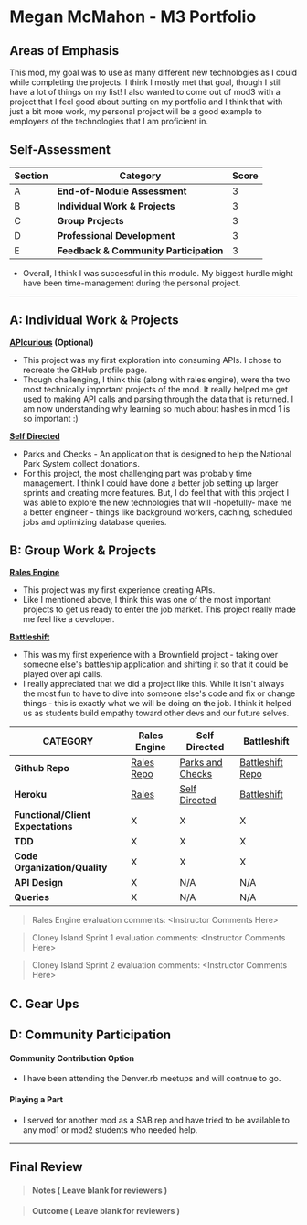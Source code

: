 # Megan McMahon - M3 Portfolio

## Areas of Emphasis

This mod, my goal was to use as many different new technologies as I could while completing the projects.  I think I mostly met that goal, though I still have a lot of things on my list!  I also wanted to come out of mod3 with a project that I feel good about putting on my portfolio and I think that with just a bit more work, my personal project will be a good example to employers of the technologies that I am proficient in.

## Self-Assessment

| Section | Category | Score |
| --- | ----- | --- |
| A | **End-of-Module Assessment** | 3 |
| B | **Individual Work & Projects** | 3 |
| C | **Group Projects** | 3 |
| D | **Professional Development** | 3 |
| E | **Feedback & Community Participation** | 3 |

 * Overall, I think I was successful in this module. My biggest hurdle might have been time-management during the personal project.

-----------------------

## A: Individual Work & Projects

 **[APIcurious](http://backend.turing.io/module3/projects/apicurious) (Optional)**
 * This project was my first exploration into consuming APIs.  I chose to recreate the GitHub profile page.
 * Though challenging, I think this (along with rales engine), were the two most technically important projects of the mod.  It really helped me get used to making API calls and parsing through the data that is returned.  I am now understanding why learning so much about hashes in mod 1 is so important :)

 **[Self Directed](http://backend.turing.io/module3/projects/self_directed_project)**
* Parks and Checks - An application that is designed to help the National Park System collect donations.
* For this project, the most challenging part was probably time management.  I think I could have done a better job setting up larger sprints and creating more features.  But, I do feel that with this project I was able to explore the new technologies that will -hopefully- make me a better engineer - things like background workers, caching, scheduled jobs and optimizing database queries.  

## B: Group Work & Projects

 **[Rales Engine](http://backend.turing.io/module3/projects/rails_engine)**
* This project was my first experience creating APIs.
* Like I mentioned above, I think this was one of the most important projects to get us ready to enter the job market.  This project really made me feel like a developer.

 **[Battleshift](http://backend.turing.io/module3/projects/battleshift)**
* This was my first experience with a Brownfield project - taking over someone else's battleship application and shifting it so that it could be played over api calls.
* I really appreciated that we did a project like this.  While it isn't always the most fun to have to dive into someone else's code and fix or change things - this is exactly what we will be doing on the job.  I think it helped us as students build empathy toward other devs and our future selves.

| CATEGORY | Rales Engine | Self Directed | Battleshift |
| --- | --- | --- | --- |
| **Github Repo** | [Rales Repo](https://github.com/memcmahon/rails_engine) | [Parks and Checks](https://github.com/memcmahon/battleshift) | [Battleshift Repo](https://github.com/memcmahon/battleshift) |
| **Heroku** | [Rales](https://) | [Self Directed](http://parksandchecks.herokuapp.com) | [Battleshift](http://powerful-forest-82997.herokuapp.com/) |
| **Functional/Client Expectations** | X | X | X |
| **TDD** | X | X | X |
| **Code Organization/Quality** | X | X | X |
| **API Design** | X | N/A | N/A |
| **Queries** | X | N/A | N/A |

> Rales Engine evaluation comments:
\<Instructor Comments Here>

> Cloney Island Sprint 1 evaluation comments:
\<Instructor Comments Here>

> Cloney Island Sprint 2 evaluation comments:
\<Instructor Comments Here>

## C. **Gear Ups**



## D: Community Participation

#### **Community Contribution Option**
* I have been attending the Denver.rb meetups and will contnue to go.

#### **Playing a Part**

* I served for another mod as a SAB rep and have tried to be available to any mod1 or mod2 students who needed help.

------------------

## Final Review

> #### Notes ( Leave blank for reviewers )

> #### Outcome ( Leave blank for reviewers )

